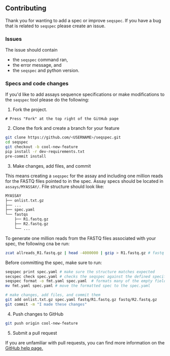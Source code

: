 ## Contributing

Thank you for wanting to add a spec or improve `seqspec`. If you have a bug that is related to `seqspec` please create an issue.

### Issues

The issue should contain

- the `seqspec` command ran,
- the error message, and
- the `seqspec` and python version.

### Specs and code changes

If you'd like to add assays sequence specifications or make modifications to the `seqspec` tool please do the following:

1. Fork the project.

```
# Press "Fork" at the top right of the GitHub page
```

2. Clone the fork and create a branch for your feature

```bash
git clone https://github.com/<USERNAME>/seqspec.git
cd seqspec
git checkout -b cool-new-feature
pip install -r dev-requirements.txt
pre-commit install
```

3. Make changes, add files, and commit

This means creating a `seqspec` for the assay and including one million reads for the FASTQ files pointed to in the spec. Assay specs should be located in `assays/MYASSAY/`. File structure should look like:

```bash
MYASSAY
├── onlist.txt.gz
├── ...
├── spec.yaml
└── fastqs
    ├── R1.fastq.gz
    ├── R2.fastq.gz
    └── ...
```

To generate one million reads from the FASTQ files associated with your spec, the following cna be run:

```bash
zcat allreads_R1.fastq.gz | head -4000000 | gzip > R1.fastq.gz # fastq files has 4 lines per record so 1 million records = 4 million lines
```

Before committing the spec, make sure to run:

```bash
seqspec print spec.yaml # make sure the structure matches expected
secspec check spec.yaml # checks the seqspec against the defined specification
seqspec format -o fmt.yaml spec.yaml  # formats many of the empty fields
mv fmt.yaml spec.yaml # move the formatted spec to the spec.yaml
```

```bash
# make changes, add files, and commit them
git add onlist.txt.gz spec.yaml fastq/R1.fastq.gz fastq/R2.fastq.gz
git commit -m "I made these changes"
```

4. Push changes to GitHub

```bash
git push origin cool-new-feature
```

5. Submit a pull request

If you are unfamiliar with pull requests, you can find more information on the [GitHub help page.](https://help.github.com/en/github/collaborating-with-issues-and-pull-requests/about-pull-requests)
